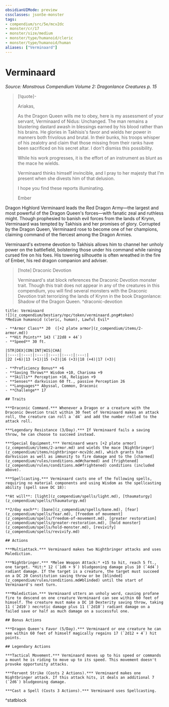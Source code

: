 ```yaml
---
obsidianUIMode: preview
cssclasses: json5e-monster
tags:
- compendium/src/5e/mcv2dc
- monster/cr/17
- monster/size/medium
- monster/type/humanoid/cleric
- monster/type/humanoid/human
aliases: ["Verminaard"]
---
```

# Verminaard
*Source: Monstrous Compendium Volume 2: Dragonlance Creatures p. 15*  

> [!quote]-  
> 
> Ariakas,
> 
> As the Dragon Queen wills me to obey, here is my assessment of your servant, Verminaard of Nidus: Unchanged. The man remains a blustering dastard awash in blessings earned by his blood rather than his brains. He glories in Takhisis's favor and wields her power in manners both frivolous and brutal. In their bunks, his troops whisper of his zealotry and claim that those missing from their ranks have been sacrificed on his secret altar. I don't dismiss this possibility.
> 
> While his work progresses, it is the effort of an instrument as blunt as the mace he wields.
> 
> Verminaard thinks himself invincible, and I pray to her majesty that I'm present when she divests him of that delusion.
> 
> I hope you find these reports illuminating.
> 
> Ember

Dragon Highlord Verminaard leads the Red Dragon Army—the largest and most powerful of the Dragon Queen's forces—with fanatic zeal and ruthless might. Though prophesied to banish evil forces from the lands of Krynn, Verminaard was tempted by Takhisis and her promises of glory. Corrupted by the Dragon Queen, Verminaard rose to become one of her champions, claiming command of the fiercest among the Dragon Armies.

Verminaard's extreme devotion to Takhisis allows him to channel her unholy power on the battlefield, bolstering those under his command while raining cursed fire on his foes. His towering silhouette is often wreathed in the fire of Ember, his red dragon companion and adviser.

> [!note] Draconic Devotion
> 
> Verminaard's stat block references the Draconic Devotion monster trait. Though this trait does not appear in any of the creatures in this compendium, you will find several monsters with the Draconic Devotion trait terrorizing the lands of Krynn in the book Dragonlance: Shadow of the Dragon Queen.
^draconic-devotion

```ad-statblock
title: Verminaard
![](z_compendium/bestiary/npc/token/verminaard.png#token)
*Medium humanoid (cleric, human), Lawful Evil*

- **Armor Class** 20  ([+2 plate armor](z_compendium/items/2-armor.md))
- **Hit Points** 143 (`22d8 + 44`)
- **Speed** 30 ft.

|STR|DEX|CON|INT|WIS|CHA|
|:---:|:---:|:---:|:---:|:---:|:---:|
|22 (+6)|13 (+1)|15 (+2)|16 (+3)|18 (+4)|17 (+3)|

- **Proficiency Bonus** +6
- **Saving Throws** Wisdom +10, Charisma +9
- **Skills** Perception +16, Religion +9
- **Senses** darkvision 60 ft., passive Perception 26
- **Languages** Abyssal, Common, Draconic
- **Challenge** 17

## Traits

***Draconic Command.*** Whenever a Dragon or a creature with the Draconic Devotion trait within 30 feet of Verminaard makes an attack roll, the creature can roll a `d4` and add the number rolled to the attack roll.

***Legendary Resistance (3/Day).*** If Verminaard fails a saving throw, he can choose to succeed instead.

***Special Equipment.*** Verminaard wears [+2 plate armor](z_compendium/items/2-armor.md) and wields the mace [Nightbringer](z_compendium/items/nightbringer-mcv2dc.md), which grants him darkvision as well as immunity to fire damage and to the [charmed](z_compendium/rules/conditions.md#charmed) and [frightened](z_compendium/rules/conditions.md#frightened) conditions (included above).

***Spellcasting.*** Verminaard casts one of the following spells, requiring no material components and using Wisdom as the spellcasting ability (spell save DC 18):

**At will**: [light](z_compendium/spells/light.md), [thaumaturgy](z_compendium/spells/thaumaturgy.md)

**2/day each**: [bane](z_compendium/spells/bane.md), [fear](z_compendium/spells/fear.md), [freedom of movement](z_compendium/spells/freedom-of-movement.md), [greater restoration](z_compendium/spells/greater-restoration.md), [hold monster](z_compendium/spells/hold-monster.md), [revivify](z_compendium/spells/revivify.md)

## Actions

***Multiattack.*** Verminaard makes two Nightbringer attacks and uses Malediction.

***Nightbringer.*** *Melee Weapon Attack:* +15 to hit, reach 5 ft., one target. *Hit:* 12 (`1d6 + 9`) bludgeoning damage plus 10 (`4d4`) radiant damage. If the target is a creature, the target must succeed on a DC 20 Constitution saving throw or be [blinded](z_compendium/rules/conditions.md#blinded) until the start of Verminaard's next turn.

***Malediction.*** Verminaard utters an unholy word, causing profane fire to descend on one creature Verminaard can see within 60 feet of himself. The creature must make a DC 18 Dexterity saving throw, taking 11 (`2d10`) necrotic damage plus 11 (`2d10`) radiant damage on a failed save or half as much damage on a successful one.

## Bonus Actions

***Dragon Queen's Favor (5/Day).*** Verminaard or one creature he can see within 60 feet of himself magically regains 17 (`2d12 + 4`) hit points.

## Legendary Actions

***Tactical Movement.*** Verminaard moves up to his speed or commands a mount he is riding to move up to its speed. This movement doesn't provoke opportunity attacks.

***Fervent Strike (Costs 2 Actions).*** Verminaard makes one Nightbringer attack. If this attack hits, it deals an additional 7 (`2d6`) bludgeoning damage.

***Cast a Spell (Costs 3 Actions).*** Verminaard uses Spellcasting.
```
^statblock